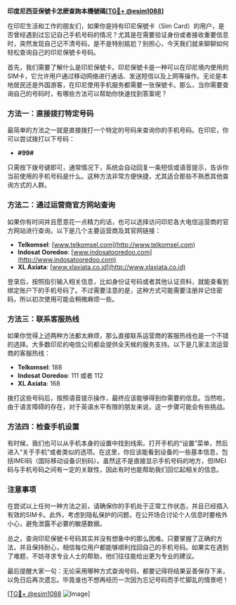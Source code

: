 **印度尼西亚保號卡怎麽查詢本機號碼[[TG💪+ @esim1088](https://t.me/s/esim1088)]**

在印尼生活和工作的朋友们，如果你是持有印尼保號卡（Sim Card）的用户，是否曾经遇到过忘记自己手机号码的情况？尤其是在需要验证身份或者接收重要信息时，突然发现自己记不清号码，是不是特别尴尬？别担心，今天我们就来聊聊如何轻松查询自己的印尼保號卡号码。

首先，我们需要了解什么是印尼保號卡。印尼保號卡是一种可以在印尼境内使用的SIM卡，它允许用户通过移动网络进行通话、发送短信以及上网等操作。无论是本地居民还是外国游客，在印尼使用手机服务都需要一张保號卡。那么，当你需要查询自己的号码时，有哪些方法可以帮助你快速找到答案呢？

### 方法一：直接拨打特定号码

最简单的方法之一就是直接拨打一个特定的号码来查询你的手机号码。在印尼，你可以尝试拨打以下号码：

- **#99#**

只需按下拨号键即可，通常情况下，系统会自动回复一条短信或语音提示，告诉你当前使用的手机号码是什么。这种方法非常方便快捷，尤其适合那些不熟悉其他查询方式的人群。

### 方法二：通过运营商官方网站查询

如果你有时间并且愿意花一点精力的话，也可以选择访问印尼各大电信运营商的官方网站进行查询。以下是几个主要运营商及其官网链接：

- **Telkomsel**: [www.telkomsel.com](http://www.telkomsel.com)
- **Indosat Ooredoo**: [www.indosatooredoo.com](http://www.indosatooredoo.com)
- **XL Axiata**: [www.xlaxiata.co.id](http://www.xlaxiata.co.id)

登录后，按照指引输入相关信息，比如身份证号码或者其他认证资料，就能查看到绑定账户下的手机号码了。不过需要注意的是，这种方式可能需要注册并记住密码，所以初次使用可能会稍微麻烦一些。

### 方法三：联系客服热线

如果你觉得上述两种方法都太麻烦，那么直接联系运营商的客服热线也是一个不错的选择。大多数印尼的电信公司都会提供全天候的服务支持。以下是几家主流运营商的客服热线：

- **Telkomsel**: 188
- **Indosat Ooredoo**: 111 或者 112
- **XL Axiata**: 168

拨打这些号码后，按照语音提示操作，最终应该能够得到你需要的信息。当然啦，由于语言障碍的存在，对于英语水平有限的朋友来说，这一步骤可能会有些挑战。

### 方法四：检查手机设置

有时候，我们也可以从手机本身的设置中找到线索。打开手机的“设置”菜单，然后进入“关于手机”或者类似的选项。在这里，你应该能看到设备的一些基本信息，包括IMEI码（国际移动设备识别码）。虽然这不是直接显示手机号码的地方，但IMEI码与手机号码之间有一定的关联性，因此有时也能帮助我们回忆起相关的信息。

### 注意事项

在尝试以上任何一种方法之前，请确保你的手机处于正常工作状态，并且已经插入有效的SIM卡。此外，考虑到隐私保护的问题，在公开场合讨论个人信息时要格外小心，避免泄露不必要的敏感数据。

总之，查询印尼保號卡号码其实并没有想象中的那么困难。只要掌握了正确的方法，并且保持耐心，相信每位用户都能够顺利找回自己的手机号码。如果实在遇到了难题，不妨寻求专业人士的帮助，他们往往能给出更为专业的建议。

最后提醒大家一句：无论采用哪种方式查询号码，都要记得将结果妥善保存下来，以免日后再次遗忘。毕竟谁也不想再经历一次因为忘记号码而手忙脚乱的情景吧！

[[TG💪+ @esim1088](https://t.me/s/esim1088) ![Image](https://i.postimg.cc/4NQfJmqS/Snipaste-2025-05-13-00-14-12.png)]